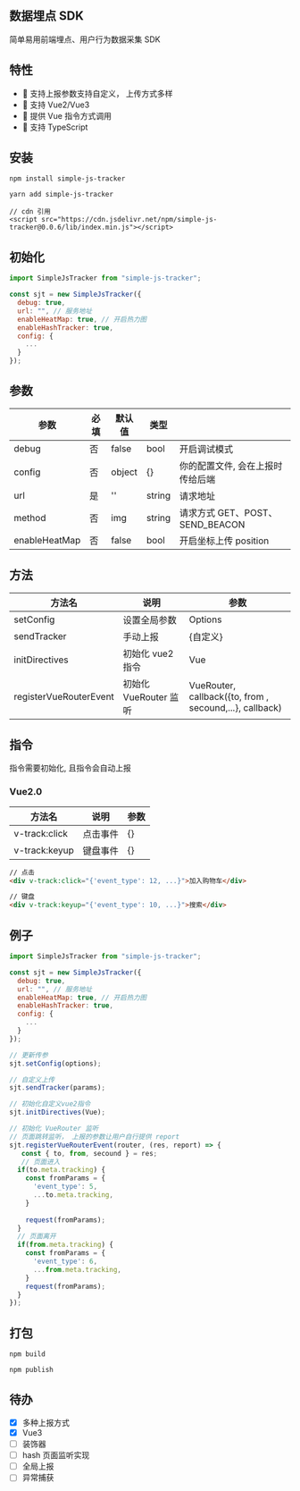 ## 数据埋点 SDK

简单易用前端埋点、用户行为数据采集 SDK

## 特性

- 🚀 支持上报参数支持自定义， 上传方式多样
- 🚀 支持 Vue2/Vue3
- 💪 提供 Vue 指令方式调用
- 💪 支持 TypeScript

## 安装

```
npm install simple-js-tracker

yarn add simple-js-tracker

// cdn 引用
<script src="https://cdn.jsdelivr.net/npm/simple-js-tracker@0.0.6/lib/index.min.js"></script>
```

## 初始化

```js
import SimpleJsTracker from "simple-js-tracker";

const sjt = new SimpleJsTracker({
  debug: true,
  url: "", // 服务地址
  enableHeatMap: true, // 开启热力图
  enableHashTracker: true,
  config: {
    ...
  }
});
```

## 参数

| 参数          | 必填 | 默认值 | 类型   |                                  |
| ------------- | ---- | ------ | ------ | -------------------------------- |
| debug         | 否   | false  | bool   | 开启调试模式                     |
| config        | 否   | object | {}     | 你的配置文件, 会在上报时传给后端 |
| url           | 是   | ''     | string | 请求地址                         |
| method        | 否   | img    | string | 请求方式 GET、POST、SEND_BEACON  |
| enableHeatMap | 否   | false  | bool   | 开启坐标上传 position            |

## 方法

| 方法名                 | 说明                  | 参数                                                    |
| ---------------------- | --------------------- | ------------------------------------------------------- |
| setConfig              | 设置全局参数          | Options                                                 |
| sendTracker            | 手动上报              | {自定义}                                                |
| initDirectives         | 初始化 vue2 指令      | Vue                                                     |
| registerVueRouterEvent | 初始化 VueRouter 监听 | VueRouter, callback({to, from , secound,...}, callback) |

## 指令

指令需要初始化, 且指令会自动上报

### Vue2.0

| 方法名        | 说明     | 参数 |
| ------------- | -------- | ---- |
| v-track:click | 点击事件 | {}   |
| v-track:keyup | 键盘事件 | {}   |

```html
// 点击
<div v-track:click="{'event_type': 12, ...}">加入购物车</div>

// 键盘
<div v-track:keyup="{'event_type': 10, ...}">搜索</div>
```

## 例子

```js
import SimpleJsTracker from "simple-js-tracker";

const sjt = new SimpleJsTracker({
  debug: true,
  url: "", // 服务地址
  enableHeatMap: true, // 开启热力图
  enableHashTracker: true,
  config: {
    ...
  }
});

// 更新传参
sjt.setConfig(options);

// 自定义上传
sjt.sendTracker(params);

// 初始化自定义vue2指令
sjt.initDirectives(Vue);

// 初始化 VueRouter 监听
// 页面跳转监听， 上报的参数让用户自行提供 report
sjt.registerVueRouterEvent(router, (res, report) => {
   const { to, from, secound } = res;
   // 页面进入
  if(to.meta.tracking) {
    const fromParams = {
      'event_type': 5,
      ...to.meta.tracking,
    }
    
    request(fromParams);
  }
  // 页面离开
  if(from.meta.tracking) {
    const fromParams = {
      'event_type': 6,
      ...from.meta.tracking,
    }
    request(fromParams);
  }
});
```

## 打包

```
npm build

npm publish
```

## 待办

- [x] 多种上报方式
- [x] Vue3
- [ ] 装饰器
- [ ] hash 页面监听实现
- [ ] 全局上报
- [ ] 异常捕获
